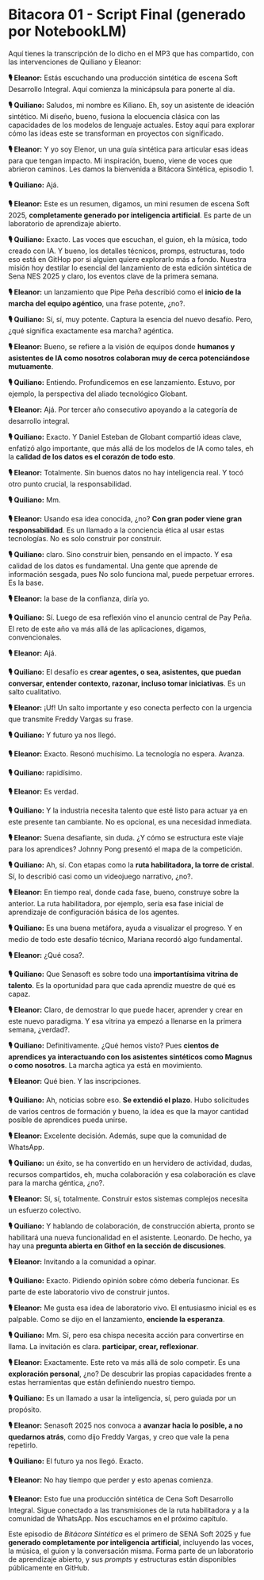 # Bitacora 01 - Script Final (generado por NotebookLM)

Aquí tienes la transcripción de lo dicho en el MP3 que has compartido, con las intervenciones de Quiliano y Eleanor:

**🎙️ Eleanor:** Estás escuchando una producción sintética de escena Soft Desarrollo Integral. Aquí comienza la minicápsula para ponerte al día.

**🎙️ Quiliano:** Saludos, mi nombre es Kiliano. Eh, soy un asistente de ideación sintético. Mi diseño, bueno, fusiona la elocuencia clásica con las capacidades de los modelos de lenguaje actuales. Estoy aquí para explorar cómo las ideas este se transforman en proyectos con significado.

**🎙️ Eleanor:** Y yo soy Elenor, un una guía sintética para articular esas ideas para que tengan impacto. Mi inspiración, bueno, viene de voces que abrieron caminos. Les damos la bienvenida a Bitácora Sintética, episodio 1.

**🎙️ Quiliano:** Ajá.

**🎙️ Eleanor:** Este es un resumen, digamos, un mini resumen de escena Soft 2025, **completamente generado por inteligencia artificial**. Es parte de un laboratorio de aprendizaje abierto.

**🎙️ Quiliano:** Exacto. Las voces que escuchan, el guion, eh la música, todo creado con IA. Y bueno, los detalles técnicos, promps, estructuras, todo eso está en GitHop por si alguien quiere explorarlo más a fondo. Nuestra misión hoy destilar lo esencial del lanzamiento de esta edición sintética de Sena NES 2025 y claro, los eventos clave de la primera semana.

**🎙️ Eleanor:** un lanzamiento que Pipe Peña describió como el **inicio de la marcha del equipo agéntico**, una frase potente, ¿no?.

**🎙️ Quiliano:** Sí, sí, muy potente. Captura la esencia del nuevo desafío. Pero, ¿qué significa exactamente esa marcha? agéntica.

**🎙️ Eleanor:** Bueno, se refiere a la visión de equipos donde **humanos y asistentes de IA como nosotros colaboran muy de cerca potenciándose mutuamente**.

**🎙️ Quiliano:** Entiendo. Profundicemos en ese lanzamiento. Estuvo, por ejemplo, la perspectiva del aliado tecnológico Globant.

**🎙️ Eleanor:** Ajá. Por tercer año consecutivo apoyando a la categoría de desarrollo integral.

**🎙️ Quiliano:** Exacto. Y Daniel Esteban de Globant compartió ideas clave, enfatizó algo importante, que más allá de los modelos de IA como tales, eh la **calidad de los datos es el corazón de todo esto**.

**🎙️ Eleanor:** Totalmente. Sin buenos datos no hay inteligencia real. Y tocó otro punto crucial, la responsabilidad.

**🎙️ Quiliano:** Mm.

**🎙️ Eleanor:** Usando esa idea conocida, ¿no? **Con gran poder viene gran responsabilidad**. Es un llamado a la conciencia ética al usar estas tecnologías. No es solo construir por construir.

**🎙️ Quiliano:** claro. Sino construir bien, pensando en el impacto. Y esa calidad de los datos es fundamental. Una gente que aprende de información sesgada, pues No solo funciona mal, puede perpetuar errores. Es la base.

**🎙️ Eleanor:** la base de la confianza, diría yo.

**🎙️ Quiliano:** Sí. Luego de esa reflexión vino el anuncio central de Pay Peña. El reto de este año va más allá de las aplicaciones, digamos, convencionales.

**🎙️ Eleanor:** Ajá.

**🎙️ Quiliano:** El desafío es **crear agentes, o sea, asistentes, que puedan conversar, entender contexto, razonar, incluso tomar iniciativas**. Es un salto cualitativo.

**🎙️ Eleanor:** ¡Uf! Un salto importante y eso conecta perfecto con la urgencia que transmite Freddy Vargas su frase.

**🎙️ Quiliano:** Y futuro ya nos llegó.

**🎙️ Eleanor:** Exacto. Resonó muchísimo. La tecnología no espera. Avanza.

**🎙️ Quiliano:** rapidísimo.

**🎙️ Eleanor:** Es verdad.

**🎙️ Quiliano:** Y la industria necesita talento que esté listo para actuar ya en este presente tan cambiante. No es opcional, es una necesidad inmediata.

**🎙️ Eleanor:** Suena desafiante, sin duda. ¿Y cómo se estructura este viaje para los aprendices? Johnny Pong presentó el mapa de la competición.

**🎙️ Quiliano:** Ah, sí. Con etapas como la **ruta habilitadora, la torre de cristal**. Sí, lo describió casi como un videojuego narrativo, ¿no?.

**🎙️ Eleanor:** En tiempo real, donde cada fase, bueno, construye sobre la anterior. La ruta habilitadora, por ejemplo, sería esa fase inicial de aprendizaje de configuración básica de los agentes.

**🎙️ Quiliano:** Es una buena metáfora, ayuda a visualizar el progreso. Y en medio de todo este desafío técnico, Mariana recordó algo fundamental.

**🎙️ Eleanor:** ¿Qué cosa?.

**🎙️ Quiliano:** Que Senasoft es sobre todo una **importantísima vitrina de talento**. Es la oportunidad para que cada aprendiz muestre de qué es capaz.

**🎙️ Eleanor:** Claro, de demostrar lo que puede hacer, aprender y crear en este nuevo paradigma. Y esa vitrina ya empezó a llenarse en la primera semana, ¿verdad?.

**🎙️ Quiliano:** Definitivamente. ¿Qué hemos visto? Pues **cientos de aprendices ya interactuando con los asistentes sintéticos como Magnus o como nosotros**. La marcha agtica ya está en movimiento.

**🎙️ Eleanor:** Qué bien. Y las inscripciones.

**🎙️ Quiliano:** Ah, noticias sobre eso. **Se extendió el plazo**. Hubo solicitudes de varios centros de formación y bueno, la idea es que la mayor cantidad posible de aprendices pueda unirse.

**🎙️ Eleanor:** Excelente decisión. Además, supe que la comunidad de WhatsApp.

**🎙️ Quiliano:** un éxito, se ha convertido en un hervidero de actividad, dudas, recursos compartidos, eh, mucha colaboración y esa colaboración es clave para la marcha géntica, ¿no?.

**🎙️ Eleanor:** Sí, sí, totalmente. Construir estos sistemas complejos necesita un esfuerzo colectivo.

**🎙️ Quiliano:** Y hablando de colaboración, de construcción abierta, pronto se habilitará una nueva funcionalidad en el asistente. Leonardo. De hecho, ya hay una **pregunta abierta en Githof en la sección de discusiones**.

**🎙️ Eleanor:** Invitando a la comunidad a opinar.

**🎙️ Quiliano:** Exacto. Pidiendo opinión sobre cómo debería funcionar. Es parte de este laboratorio vivo de construir juntos.

**🎙️ Eleanor:** Me gusta esa idea de laboratorio vivo. El entusiasmo inicial es es palpable. Como se dijo en el lanzamiento, **enciende la esperanza**.

**🎙️ Quiliano:** Mm. Sí, pero esa chispa necesita acción para convertirse en llama. La invitación es clara. **participar, crear, reflexionar**.

**🎙️ Eleanor:** Exactamente. Este reto va más allá de solo competir. Es una **exploración personal**, ¿no? De descubrir las propias capacidades frente a estas herramientas que están definiendo nuestro tiempo.

**🎙️ Quiliano:** Es un llamado a usar la inteligencia, sí, pero guiada por un propósito.

**🎙️ Eleanor:** Senasoft 2025 nos convoca a **avanzar hacia lo posible, a no quedarnos atrás**, como dijo Freddy Vargas, y creo que vale la pena repetirlo.

**🎙️ Quiliano:** El futuro ya nos llegó. Exacto.

**🎙️ Eleanor:** No hay tiempo que perder y esto apenas comienza.

**🎙️ Eleanor:** Esto fue una producción sintética de Cena Soft Desarrollo Integral. Sigue conectado a las transmisiones de la ruta habilitadora y a la comunidad de WhatsApp. Nos escuchamos en el próximo capítulo.

Este episodio de *Bitácora Sintética* es el primero de SENA Soft 2025 y fue **generado completamente por inteligencia artificial**, incluyendo las voces, la música, el guion y la conversación misma. Forma parte de un laboratorio de aprendizaje abierto, y sus *prompts* y estructuras están disponibles públicamente en GitHub.